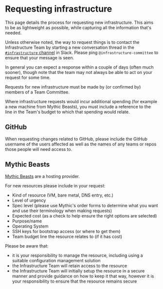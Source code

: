 # Requesting infrastructure

This page details the process for requesting new infrastructure. This aims to be
as lightweight as possible, while capturing all the information that's needed.

Unless otherwise noted, the way to request things is to contact the
Infrastructure Team by starting a new conversation thread in the
[`#infrastructure` channel][slack-infra] in Slack. Please ping
`@infrastructure-committee` to ensure that your message is seen.

In general you can expect a response within a couple of days (often much
sooner), though note that the team may not always be able to act on your request
for some time.

Requests for new infrastructure must be made by (or confirmed by) members of a
Team Committee.

Where infrastructure requests would incur additional spending (for example a new
machine from Mythic Beasts), you must include a reference to the line in the
Team's budget to which that spending would relate.

[slack-infra]: https://studentrobotics.slack.com/messages/infrastructure

## GitHub

When requesting changes related to GitHub, please include the GitHub username of
the users affected as well as the names of any teams or repos those people will
need access to.

## Mythic Beasts

[Mythic Beasts](https://www.mythic-beasts.com/) are a hosting provider.

For new resources please include in your request:

- Kind of resource (VM, bare metal, DNS entry, etc.)
- Level of urgency
- Spec level (please use Mythic's order forms to determine what you want and use
  their terminology when making requests)
- Expected cost (as a check to help ensure the right options are selected)
- Purpose/name
- Operating System
- SSH keys for bootstrap access (or where to get them)
- Team budget line the resource relates to (if it has cost)

Please be aware that:

- it is your responsibility to manage the resource, including using a suitable
  configuration management solution
- the Infrastructure Team will retain access to the resource
- the Infrastructure Team will initially setup the resource in a secure manner
  and provide guidance on how to keep it that way, however it is your
  responsibility to ensure that the resource remains secure
